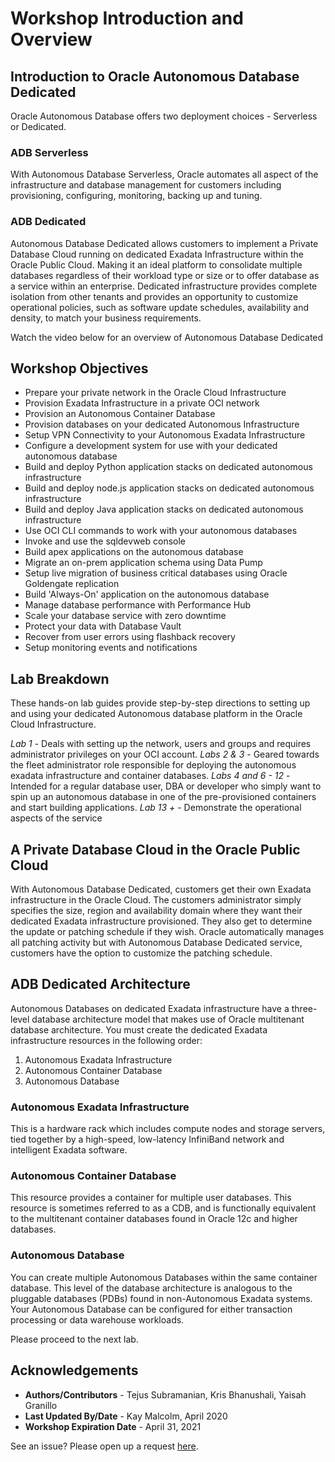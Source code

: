 # Workshop Introduction and Overview #

## Introduction to Oracle Autonomous Database Dedicated ##
Oracle Autonomous Database offers two deployment choices - Serverless or  Dedicated.

### ADB Serverless
With Autonomous Database Serverless, Oracle automates all aspect of the infrastructure and database management for customers including provisioning, configuring, monitoring, backing up and tuning.

### ADB Dedicated
Autonomous Database Dedicated allows customers to implement a Private Database Cloud running on dedicated Exadata Infrastructure within the Oracle Public Cloud. Making it an ideal platform to consolidate multiple databases regardless of their workload type or size or to offer database as a service within an enterprise. Dedicated infrastructure provides complete isolation from other tenants and provides an opportunity to customize operational policies, such as software update schedules, availability and density, to match your business requirements.

Watch the video below for an overview of Autonomous Database Dedicated

[](youtube:fOKSNzDz1pk)

## Workshop Objectives
- Prepare your private network in the Oracle Cloud Infrastructure
- Provision Exadata Infrastructure in a private OCI network
- Provision an Autonomous Container Database
- Provision databases on your dedicated Autonomous Infrastructure
- Setup VPN Connectivity to your Autonomous Exadata Infrastructure
- Configure a development system for use with your dedicated autonomous database
- Build and deploy Python application stacks on dedicated autonomous infrastructure
- Build and deploy node.js application stacks on dedicated autonomous infrastructure
- Build and deploy Java application stacks on dedicated autonomous infrastructure
- Use OCI CLI commands to work with your autonomous databases
- Invoke and use the sqldevweb console
- Build apex applications on the autonomous database
- Migrate an on-prem application schema using Data Pump
- Setup live migration of business critical databases using Oracle Goldengate replication
- Build 'Always-On' application on the autonomous database
- Manage database performance with Performance Hub
- Scale your database service with zero downtime
- Protect your data with Database Vault
- Recover from user errors using flashback recovery
- Setup monitoring events and notifications

## Lab Breakdown
These hands-on lab guides provide step-by-step directions to setting up and using your dedicated Autonomous database platform in the Oracle Cloud Infrastructure. 

*Lab 1*  - Deals with setting up the network, users and groups and requires administrator privileges on your OCI account.
*Labs 2 & 3* - Geared towards the fleet administrator role responsible for deploying the autonomous exadata infrastructure and container databases.
*Labs 4 and  6 - 12* - Intended for a regular database user, DBA or developer who simply want to spin up an autonomous database in one of the pre-provisioned containers and start building applications.
*Lab 13 +* - Demonstrate the operational aspects of the service

## A Private Database Cloud in the Oracle Public Cloud 

With Autonomous Database Dedicated, customers get their own Exadata infrastructure in the Oracle Cloud. The customers administrator simply specifies the size, region and availability domain where they want their dedicated Exadata infrastructure provisioned.  They also get to determine the update or patching schedule if they wish. Oracle automatically manages all patching activity but with Autonomous Database Dedicated service, customers have the option to customize the patching schedule.

## ADB Dedicated Architecture

Autonomous Databases on dedicated Exadata infrastructure have a three-level database architecture model that makes use of Oracle multitenant database architecture.  You must create the dedicated Exadata infrastructure resources in the following order:

1. Autonomous Exadata Infrastructure
2. Autonomous Container Database
3. Autonomous Database

### Autonomous Exadata Infrastructure

This is a hardware rack which includes compute nodes and storage servers, tied together by a high-speed, low-latency InfiniBand network and intelligent Exadata software.

### Autonomous Container Database

This resource provides a container for multiple user databases. This resource is sometimes referred to as a CDB, and is functionally equivalent to the multitenant container databases found in Oracle 12c and higher databases.

### Autonomous Database

You can create multiple Autonomous Databases within the same container database. This level of the database architecture is analogous to the pluggable databases (PDBs) found in non-Autonomous Exadata systems. Your Autonomous Database can be configured for either transaction processing or data warehouse workloads.

Please proceed to the next lab.

## Acknowledgements

- **Authors/Contributors** - Tejus Subramanian, Kris Bhanushali, Yaisah Granillo
- **Last Updated By/Date** - Kay Malcolm, April 2020
- **Workshop Expiration Date** - April 31, 2021

See an issue?  Please open up a request [here](https://github.com/oracle/learning-library/issues).
